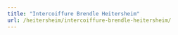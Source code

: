 ```yaml
---
title: "Intercoiffure Brendle Heitersheim"
url: /heitersheim/intercoiffure-brendle-heitersheim/
---
```

